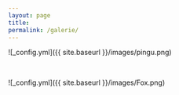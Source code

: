 ```yaml
---
layout: page
title:
permalink: /galerie/
---
```


![_config.yml]({{ site.baseurl }}/images/pingu.png)

<br>

![_config.yml]({{ site.baseurl }}/images/Fox.png)

